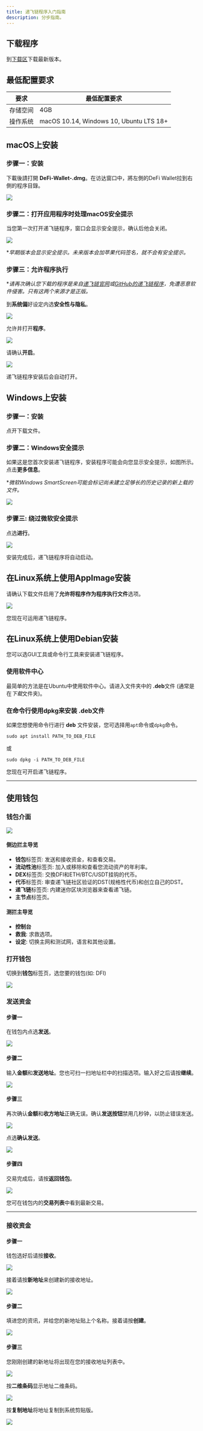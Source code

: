 ```yaml
---
title: 递飞链程序入门指南
description: 分步指南。
---
```


## 下载程序

到[下载区](/downloads)下载最新版本。

## 最低配置要求

| 要求 | 最低配置要求 |
|-|-|
| 存储空间 | 4GB |
| 操作系统 | macOS 10.14, Windows 10, Ubuntu LTS 18+ |

## macOS上安装

### 步骤一：安装

下載後請打開 **DeFi-Wallet-<version>.dmg**。在访达窗口中，將左側的DeFi Wallet拉到右側的程序目錄。

![](/img/guides/installing-defi-app/drag-to-install.png)

### 步骤二：打开应用程序时处理macOS安全提示

当您第一次打开递飞链程序，窗口会显示安全提示，确认后他会关闭。

![](/img/guides/installing-defi-app/macos-security-prompt.png)

\**早期版本会显示安全提示。未来版本会加苹果代码签名，就不会有安全提示。*

### 步骤三：允许程序执行

\**请再次确认您下载的程序是来自[递飞链官网](/)或[GitHub的递飞链程序](https://github.com/DeFiCh/app/releases)，免遭恶意软件侵害。只有这两个来源才是正版。*

到**系统偏**好设定内选**安全性与隐私**。

![](/img/guides/installing-defi-app/system-preferences.png)

允许并打开**程序**。

![](/img/guides/installing-defi-app/open-anyway-a.png)

请确认**开启**。

![](/img/guides/installing-defi-app/open-anyway-b.png)

递飞链程序安装后会自动打开。

## Windows上安装

### 步骤一：安装

点开下载文件。

### 步骤二：Windows安全提示

如果这是您首次安装递飞链程序，安装程序可能会向您显示安全提示，如图所示。点击**更多信息**。

\**微软Windows SmartScreen可能会标记尚未建立足够长的历史记录的新上载的文件。*

![](/img/guides/installing-defi-app/CUmfPMS.png)

### 步骤三: 绕过微软安全提示

点选**进行**。

![](/img/guides/installing-defi-app/S7SFwms.png)

安装完成后，递飞链程序将自动启动。

## 在Linux系统上使用AppImage安装

请确认下载文件启用了**允许将程序作为程序执行文件**选项。

![](/img/guides/installing-defi-app/TU3ggCU.png)

您现在可运用递飞链程序。

## 在Linux系统上使用Debian安装

您可以选GUI工具或命令行工具来安装递飞链程序。

### 使用软件中心

最简单的方法是在Ubuntu中使用软件中心。请进入文件夹中的 **.deb**文件 (通常是在*下载*文件夹)。

### 在命令行使用dpkg来安装 .deb文件

如果您想使用命令行进行 **deb** 文件安装，您可选择用`apt`命令或`dpkg`命令。

```
sudo apt install PATH_TO_DEB_FILE
```

或

```
sudo dpkg -i PATH_TO_DEB_FILE
```


您现在可开启递飞链程序。

---

## 使用钱包

### 钱包介面

![](/img/guides/installing-defi-app/wallets.png)

#### 侧边拦主导览

- **钱包**标签页: 发送和接收资金，和查看交易。
- **流动性池**标签页: 加入或移除和查看您流动资产的年利率。
- **DEX**标签页: 交換DFI和ETH/BTC/USDT挂钩的代币。
- **代币**标签页: 审查递飞链社区验证的DST(规格性代币)和创立自己的DST。
- **递飞链**标签页: 内建迷你区块浏览器来查看递飞链。
- **主节点**标签页。

#### 测拦主导览

- **控制台**
- **救我**: 求救选项。
- **设定**: 切换主网和测试网，语言和其他设置。

### 打开钱包

切换到**钱包**标签页，选您要的钱包(如: DFI)

![](/img/guides/installing-defi-app/wallets-choose.png)

### 发送资金

#### 步骤一

在钱包内点选**发送**。

![](/img/guides/installing-defi-app/wallet-send.png)

#### 步骤二

输入**金额**和**发送地址**。您也可扫一扫地址栏中的扫描选项。输入好之后请按**继续**。

![](/img/guides/installing-defi-app/wallet-send1.png)

#### 步骤三

再次确认**金额**和**收方地址**正确无误。确认**发送按钮**禁用几秒钟，以防止错误发送。

![](/img/guides/installing-defi-app/wallet-send2.png)

点选**确认发送**。

![](/img/guides/installing-defi-app/wallet-send3.png)

#### 步骤四

交易完成后，请按**返回钱包**。

![](/img/guides/installing-defi-app/wallet-send4.png)

您可在钱包内的**交易列表**中看到最新交易。

---

### 接收资金

#### 步骤一

钱包选好后请按**接收**。

![](/img/guides/installing-defi-app/wallet-receive.png)

接着请按**新地址**来创建新的接收地址。

![](/img/guides/installing-defi-app/wallet-receive1.png)

#### 步骤二

填进您的资讯，并给您的新地址贴上个名称。接着请按**创建**。

![](/img/guides/installing-defi-app/wallet-receive2.png)

#### 步骤三

您刚刚创建的新地址将出现在您的接收地址列表中。

![](/img/guides/installing-defi-app/wallet-receive3.png)

按**二维条码**显示地址二维条码。

![](/img/guides/installing-defi-app/wallet-receive4.png)

按**复制地址**将地址复制到系统剪贴版。

![](/img/guides/installing-defi-app/wallet-receive5.png)
